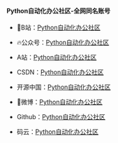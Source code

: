 

#### Python自动化办公社区-全网同名账号

- 🎯B站：[Python自动化办公社区](https://space.bilibili.com/259649365)
- 🔥公众号：[Python自动化办公社区](https://mp.weixin.qq.com/s/xkZSp3606rTPN_JbLT3hSQ)
- A站：[Python自动化办公社区](https://www.acfun.cn/u/35901274)
- CSDN：[Python自动化办公社区](https://blog.csdn.net/weixin_42321517)
- 开源中国：[Python自动化办公社区](https://my.oschina.net/u/3888978)
- 🎨微博：[Python自动化办公社区](https://weibo.com/u/7411061007)
- Github：[Python自动化办公社区](https://github.com/zhaofeng092/python_auto_office)

- 码云：[Python自动化办公社区](https://gitee.com/zhaofeng092/python_auto_office/)